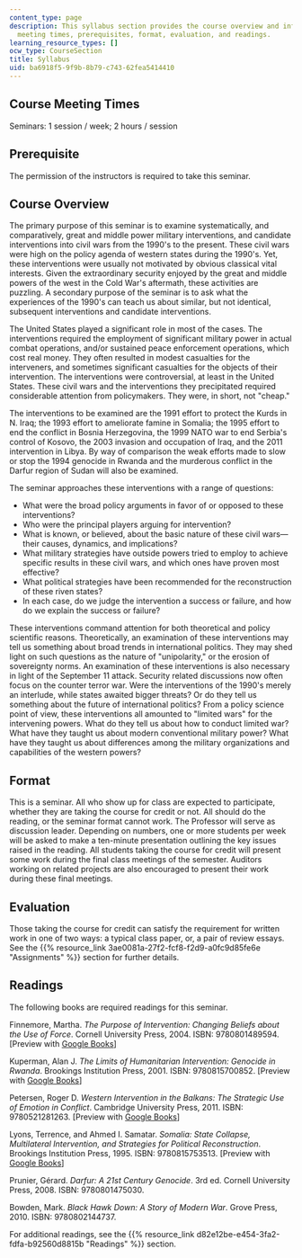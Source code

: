 ```yaml
---
content_type: page
description: This syllabus section provides the course overview and information on
  meeting times, prerequisites, format, evaluation, and readings.
learning_resource_types: []
ocw_type: CourseSection
title: Syllabus
uid: ba6918f5-9f9b-8b79-c743-62fea5414410
---
```


Course Meeting Times
--------------------

Seminars: 1 session / week; 2 hours / session

Prerequisite
------------

The permission of the instructors is required to take this seminar.

Course Overview
---------------

The primary purpose of this seminar is to examine systematically, and comparatively, great and middle power military interventions, and candidate interventions into civil wars from the 1990's to the present. These civil wars were high on the policy agenda of western states during the 1990's. Yet, these interventions were usually not motivated by obvious classical vital interests. Given the extraordinary security enjoyed by the great and middle powers of the west in the Cold War's aftermath, these activities are puzzling. A secondary purpose of the seminar is to ask what the experiences of the 1990's can teach us about similar, but not identical, subsequent interventions and candidate interventions.

The United States played a significant role in most of the cases. The interventions required the employment of significant military power in actual combat operations, and/or sustained peace enforcement operations, which cost real money. They often resulted in modest casualties for the interveners, and sometimes significant casualties for the objects of their intervention. The interventions were controversial, at least in the United States. These civil wars and the interventions they precipitated required considerable attention from policymakers. They were, in short, not "cheap."

The interventions to be examined are the 1991 effort to protect the Kurds in N. Iraq; the 1993 effort to ameliorate famine in Somalia; the 1995 effort to end the conflict in Bosnia Herzegovina, the 1999 NATO war to end Serbia's control of Kosovo, the 2003 invasion and occupation of Iraq, and the 2011 intervention in Libya. By way of comparison the weak efforts made to slow or stop the 1994 genocide in Rwanda and the murderous conflict in the Darfur region of Sudan will also be examined.

The seminar approaches these interventions with a range of questions:

*   What were the broad policy arguments in favor of or opposed to these interventions?
*   Who were the principal players arguing for intervention?
*   What is known, or believed, about the basic nature of these civil wars—their causes, dynamics, and implications?
*   What military strategies have outside powers tried to employ to achieve specific results in these civil wars, and which ones have proven most effective?
*   What political strategies have been recommended for the reconstruction of these riven states?
*   In each case, do we judge the intervention a success or failure, and how do we explain the success or failure?

These interventions command attention for both theoretical and policy scientific reasons. Theoretically, an examination of these interventions may tell us something about broad trends in international politics. They may shed light on such questions as the nature of "unipolarity," or the erosion of sovereignty norms. An examination of these interventions is also necessary in light of the September 11 attack. Security related discussions now often focus on the counter terror war. Were the interventions of the 1990's merely an interlude, while states awaited bigger threats? Or do they tell us something about the future of international politics? From a policy science point of view, these interventions all amounted to "limited wars" for the intervening powers. What do they tell us about how to conduct limited war? What have they taught us about modern conventional military power? What have they taught us about differences among the military organizations and capabilities of the western powers?

Format
------

This is a seminar. All who show up for class are expected to participate, whether they are taking the course for credit or not. All should do the reading, or the seminar format cannot work. The Professor will serve as discussion leader. Depending on numbers, one or more students per week will be asked to make a ten-minute presentation outlining the key issues raised in the reading. All students taking the course for credit will present some work during the final class meetings of the semester. Auditors working on related projects are also encouraged to present their work during these final meetings.

Evaluation
----------

Those taking the course for credit can satisfy the requirement for written work in one of two ways: a typical class paper, or, a pair of review essays. See the {{% resource_link 3ae0081a-27f2-fcf8-f2d9-a0fc9d85fe6e "Assignments" %}} section for further details.

Readings
--------

The following books are required readings for this seminar.

Finnemore, Martha. _The Purpose of Intervention: Changing Beliefs about the Use of Force_. Cornell University Press, 2004. ISBN: 9780801489594. \[Preview with [Google Books](http://books.google.com/books?id=ygh9mkEppUMC&pg=PAfrontcover)\]

Kuperman, Alan J. _The Limits of Humanitarian Intervention: Genocide in Rwanda_. Brookings Institution Press, 2001. ISBN: 9780815700852. \[Preview with [Google Books](http://books.google.com/books?id=YPEAwx9fG1QC&pg=PAfrontcover)\]

Petersen, Roger D. _Western Intervention in the Balkans: The Strategic Use of Emotion in Conflict_. Cambridge University Press, 2011. ISBN: 9780521281263. \[Preview with [Google Books](http://books.google.com/books?id=fKom-fspjGQC&pg=PAfrontcover)\]

Lyons, Terrence, and Ahmed I. Samatar. _Somalia: State Collapse, Multilateral Intervention, and Strategies for Political Reconstruction_. Brookings Institution Press, 1995. ISBN: 9780815753513. \[Preview with [Google Books](http://books.google.com/books?id=Z-8MR42dZ9YC&pg=PAfrontcover)\]

Prunier, Gérard. _Darfur: A 21st Century Genocide_. 3rd ed. Cornell University Press, 2008. ISBN: 9780801475030.

Bowden, Mark. _Black Hawk Down: A Story of Modern War_. Grove Press, 2010. ISBN: 9780802144737.

For additional readings, see the {{% resource_link d82e12be-e454-3fa2-fdfa-b92560d8815b "Readings" %}} section.